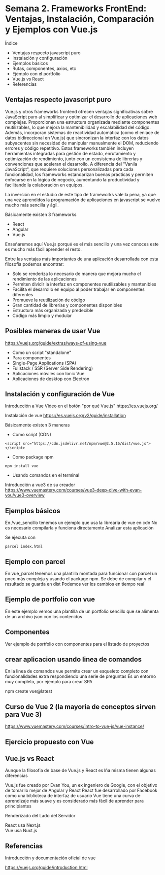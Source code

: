 # Semana 2. Frameworks FrontEnd: Ventajas, Instalación, Comparación y Ejemplos con Vue.js

Índice

- Ventajas respecto javascript puro
- Instalación y configuración
- Ejemplos básicos
- Rutas, componentes, axios, etc
- Ejemplo con el portfolio
- Vue.js vs React
- Referencias

## Ventajas respecto javascript puro

Vue.js y otros frameworks frontend ofrecen ventajas significativas sobre JavaScript puro al simplificar y optimizar el desarrollo de aplicaciones web complejas. Proporcionan una estructura organizada mediante componentes reutilizables, lo que mejora la mantenibilidad y escalabilidad del código. Además, incorporan sistemas de reactividad automática (como el enlace de datos bidireccional en Vue.js) que sincronizan la interfaz con los datos subyacentes sin necesidad de manipular manualmente el DOM, reduciendo errores y código repetitivo. Estos frameworks también incluyen herramientas integradas para gestión de estado, enrutamiento y optimización de rendimiento, junto con un ecosistema de librerías y convenciones que aceleran el desarrollo. A diferencia del "Vanila JavaScript", que requiere soluciones personalizadas para cada funcionalidad, los frameworks estandarizan buenas prácticas y permiten enfocarse en la lógica de negocio, aumentando la productividad y facilitando la colaboración en equipos.

La inversión en el estudio de este tipo de frameworks vale la pena, ya que una vez aprendidos la programación de aplicaciones en javascript se vuelve mucho más sencilla y ágil.

Básicamente existen 3 frameworks

- React
- Angular
- Vue.js  

Enseñaremos aquí Vue.js porqué es el más sencillo y una vez conoces este es mucho más fácil aprender el resto.

Entre las ventajas más importantes de una aplicación desarrollada con esta filosofia podemos encontrar:

- Solo se renderiza lo necesario de manera que mejora mucho el rendimiento de las aplicaciones
- Permiten dividir la interfaz en componentes reutilizables y mantenibles
- Facilita el desarrollo en equipo al poder trabajar en componentes diferentes
- Promueve la reutilización de código
- Gran cantidad de librerías y componentes disponibles
- Estructura más organizada y predecible
- Código más limpio y modular

## Posibles maneras de usar Vue

https://vuejs.org/guide/extras/ways-of-using-vue

- Como un script "standalone"
- Para componentes
- Single-Page Applications (SPA)
- Fullstack / SSR (Server Side Rendering)
- Aplicaciones móviles con Ionic Vue
- Aplicaciones de desktop con Electron

## Instalación y configuración de Vue


Introducción a Vue
Video en el botón "por qué Vue.js"
https://es.vuejs.org/

Instalación de vue 
https://es.vuejs.org/v2/guide/installation

Básicamente existen 3 maneras

- Como script (CDN)

```
<script src="https://cdn.jsdelivr.net/npm/vue@2.5.16/dist/vue.js"></script>
```

- Como package npm

```
npm install vue
```


- Usando comandos en el terminal

Introducción a vue3 de su creador
https://www.vuemastery.com/courses/vue3-deep-dive-with-evan-you/vue3-overview



## Ejemplos básicos

En /vue_sencillo tenemos un ejemplo que usa la librearia de vue en cdn
No es necesario compilarla y funciona directamente 
Analizar esta aplicación

Se ejecuta con 

```
parcel index.html
```


## Ejemplo con parcel

En vue_parcel tenemos una plantilla montada para funcionar con parcel un poco más compleja y usando el package npm.
Se debe de compilar y el resultado se guarda en dist 
Podemos ver los cambios en tiempo real

## Ejemplo de portfolio con vue 

En este ejemplo vemos una plantilla de un portfolio sencillo que se alimenta de un archivo json con los contenidos


## Componentes 

Ver ejemplo de portfolio con componentes para el listado de proyectos



## crear aplicacion usando linea de comandos 

En la linea de comandos vue permite crear un esqueleto completo con funcionalidades extra respondiendo una serie de preguntas
Es un entorno muy completo, por ejemplo para crear SPA


npm create vue@latest


## Curso de Vue 2 (la mayoria de conceptos sirven para Vue 3)

https://www.vuemastery.com/courses/intro-to-vue-js/vue-instance/


## Ejercicio propuesto con Vue


## Vue.js vs React


Aunque la filosofia de base de Vue.js y React es lña misma tienen algunas diferencias

Vue.js fue creado por Evan You, un ex ingeniero de Google, con el objetivo de tomar lo mejor de Angular y React
React fue desarrollado por Facebook como una biblioteca de interfaz de usuario
Vue tiene una curva de aprendizaje más suave y es considerado más fácil de aprender para principiantes

Renderizado del Lado del Servidor

React usa Next.js  
Vue usa Nuxt.js

## Referencias 

Introducción y documentación oficial de vue 

https://vuejs.org/guide/introduction.html
